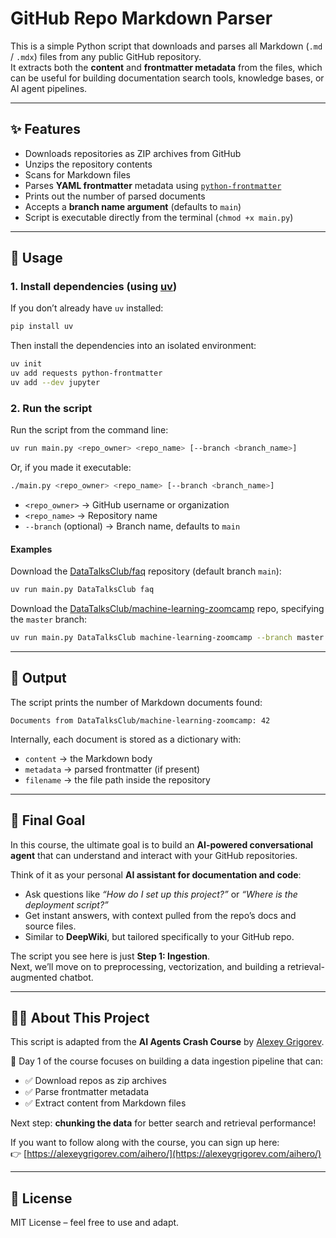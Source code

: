 # GitHub Repo Markdown Parser

This is a simple Python script that downloads and parses all Markdown (`.md` / `.mdx`) files from any public GitHub repository.  
It extracts both the **content** and **frontmatter metadata** from the files, which can be useful for building documentation search tools, knowledge bases, or AI agent pipelines.

---

## ✨ Features
- Downloads repositories as ZIP archives from GitHub  
- Unzips the repository contents  
- Scans for Markdown files  
- Parses **YAML frontmatter** metadata using [`python-frontmatter`](https://github.com/eyeseast/python-frontmatter)  
- Prints out the number of parsed documents  
- Accepts a **branch name argument** (defaults to `main`)  
- Script is executable directly from the terminal (`chmod +x main.py`)  

---

## 🚀 Usage

### 1. Install dependencies (using [uv](https://github.com/astral-sh/uv))
If you don’t already have `uv` installed:

```bash
pip install uv
```

Then install the dependencies into an isolated environment:

```bash
uv init
uv add requests python-frontmatter
uv add --dev jupyter
```

### 2. Run the script
Run the script from the command line:

```bash
uv run main.py <repo_owner> <repo_name> [--branch <branch_name>]
```

Or, if you made it executable:

```bash
./main.py <repo_owner> <repo_name> [--branch <branch_name>]
```

- `<repo_owner>` → GitHub username or organization  
- `<repo_name>` → Repository name  
- `--branch` (optional) → Branch name, defaults to `main`  

#### Examples

Download the [DataTalksClub/faq](https://github.com/DataTalksClub/faq) repository (default branch `main`):

```bash
uv run main.py DataTalksClub faq
```

Download the [DataTalksClub/machine-learning-zoomcamp](https://github.com/DataTalksClub/machine-learning-zoomcamp) repo, specifying the `master` branch:

```bash
uv run main.py DataTalksClub machine-learning-zoomcamp --branch master
```

---

## 📂 Output
The script prints the number of Markdown documents found:

```
Documents from DataTalksClub/machine-learning-zoomcamp: 42
```

Internally, each document is stored as a dictionary with:
- `content` → the Markdown body  
- `metadata` → parsed frontmatter (if present)  
- `filename` → the file path inside the repository  

---

## 🎯 Final Goal

In this course, the ultimate goal is to build an **AI-powered conversational agent** that can understand and interact with your GitHub repositories.  

Think of it as your personal **AI assistant for documentation and code**:  
- Ask questions like *“How do I set up this project?”* or *“Where is the deployment script?”*  
- Get instant answers, with context pulled from the repo’s docs and source files.  
- Similar to **DeepWiki**, but tailored specifically to your GitHub repo.  

The script you see here is just **Step 1: Ingestion**.  
Next, we’ll move on to preprocessing, vectorization, and building a retrieval-augmented chatbot.  

---

## 🧑‍💻 About This Project
This script is adapted from the **AI Agents Crash Course** by [Alexey Grigorev](https://twitter.com/Al_Grigor).  

🚀 Day 1 of the course focuses on building a data ingestion pipeline that can:  
- ✅ Download repos as zip archives  
- ✅ Parse frontmatter metadata  
- ✅ Extract content from Markdown files  

Next step: **chunking the data** for better search and retrieval performance!  

If you want to follow along with the course, you can sign up here:  
👉 [https://alexeygrigorev.com/aihero/](https://alexeygrigorev.com/aihero/)

---

## 📜 License
MIT License – feel free to use and adapt.
